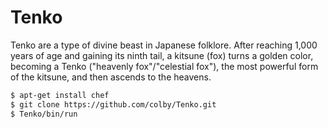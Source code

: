 # Tenko

Tenko are a type of divine beast in Japanese folklore. After reaching 1,000
years of age and gaining its ninth tail, a kitsune (fox) turns a golden color,
becoming a Tenko ("heavenly fox"/"celestial fox"), the most powerful form of
the kitsune, and then ascends to the heavens.

```sh
$ apt-get install chef
$ git clone https://github.com/colby/Tenko.git
$ Tenko/bin/run
```

